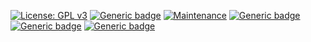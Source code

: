 
[![License: GPL v3](https://img.shields.io/badge/License-GPLv3-blue.svg)](https://www.gnu.org/licenses/gpl-3.0)
[![Generic badge](https://img.shields.io/badge/Platform-Windows-lightgrey.svg)](https://shields.io/)
[![Maintenance](https://img.shields.io/badge/Maintained%3F-yes-green.svg)](https://GitHub.com/Naereen/StrapDown.js/graphs/commit-activity)
[![Generic badge](https://img.shields.io/badge/Language-C#-green)](https://shields.io/)
[![Generic badge](https://img.shields.io/badge/<SUBJECT>-<STATUS>-<COLOR>.svg)](https://shields.io/)
[![Generic badge](https://img.shields.io/badge/<SUBJECT>-<STATUS>-<COLOR>.svg)](https://shields.io/)
